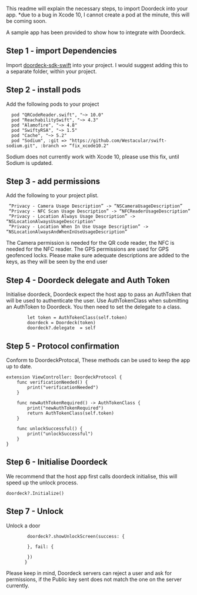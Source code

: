 
This readme will explain the necessary steps, to import Doordeck into your app.
*due to a bug in Xcode 10, I cannot create a pod at the minute, this will be coming soon. 

A sample app has been provided to show how to integrate with Doordeck.



## Step 1 - import Dependencies 
Import [doordeck-sdk-swift](https://github.com/doordeck/doordeck-sdk-swift/tree/master/doordeck-sdk-swift) into your project. I would suggest adding this to a separate folder, within your project.

## Step 2 - install pods 
Add the following pods to your project 
```
  pod "QRCodeReader.swift", "~> 10.0"
  pod "ReachabilitySwift", "~> 4.3"
  pod "Alamofire", "~> 4.8"
  pod "SwiftyRSA", "~> 1.5"
  pod "Cache", "~> 5.2"
  pod "Sodium", :git => "https://github.com/Westacular/swift-sodium.git", :branch => “fix_xcode10.2"
 ```

Sodium does not currently work with Xcode 10, please use this fix, until Sodium is updated.

## Step 3 - add permissions
Add the following to your project plist.

```
 “Privacy - Camera Usage Description” -> “NSCameraUsageDescription”
 “Privacy - NFC Scan Usage Description” -> “NFCReaderUsageDescription”
 “Privacy - Location Always Usage Description” -> “NSLocationAlwaysUsageDescription"
 “Privacy - Location When In Use Usage Description” -> “NSLocationAlwaysAndWhenInUseUsageDescription”
```

The Camera permission is needed for the QR code reader, the NFC is needed for the NFC reader. The GPS permissions are used for GPS geofenced locks. 
Please make sure adequate descriptions are added to the keys, as they will be seen by the end user 

## Step 4 - Doordeck delegate and Auth Token
Initialise doordeck, Doordeck expect the host app to pass an AuthToken that will be used to authenticate the user. 
Use AuthTokenClass when submitting an AuthToken to Doordeck.
You then need to set the delegate to a class.
```
        let token = AuthTokenClass(self.token)
        doordeck = Doordeck(token)
        doordeck?.delegate  = self
```

## Step 5 - Protocol confirmation 
Conform to DoordeckProtocal, These methods can be used to keep the app up to date.

```
extension ViewController: DoordeckProtocol {
    func verificationNeeded() {
        print("verificationNeeded")
    }
    
    func newAuthTokenRequired() -> AuthTokenClass {
        print("newAuthTokenRequired")
        return AuthTokenClass(self.token)
    }
    
    func unlockSuccessful() {
        print("unlockSuccessful")
    }
}
```

## Step 6 - Initialise Doordeck 
We recommend that the host app first calls doordeck initialise, this will speed up the unlock process.
```
doordeck?.Initialize()
```

## Step 7 - Unlock
Unlock a door

```
        doordeck?.showUnlockScreen(success: {
            
        }, fail: {
            
        })
       }

```

Please keep in mind, Doordeck servers can reject a user and ask for permissions, if the Public key sent does not match the one on the server currently.

